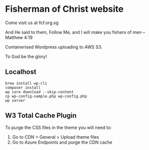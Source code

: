 # Fisherman of Christ website

Come visit us at fcf.org.sg

And He said to them, Follow Me, and I will make you fishers of men – Matthew 4:19

Containerised Wordpress uploading to AWS S3.

To God be the glory!

## Localhost

```
brew install wp-cli
composer install
wp core download --skip-content
cp wp-config-sample.php wp-config.php
wp server
```

## W3 Total Cache Plugin

To purge the CSS files in the theme you will need to:
1. Go to CDN > General > Upload theme files 
2. Go to Azure Endpoints and purge the CDN cache
